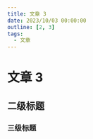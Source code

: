 ```yaml
---
title: 文章 3
date: 2023/10/03 00:00:00
outline: [2, 3]
tags: 
  - 文章
---
```


# 文章 3

## 二级标题

### 三级标题